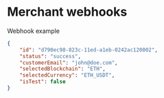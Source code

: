 # Merchant webhooks

Webhook example

```json
{
    "id": "d790ec98-823c-11ed-a1eb-0242ac120002",
    "status": "success",
    "customerEmail": "john@doe.com",
    "selectedBlockchain": "ETH",
    "selectedCurrency": "ETH_USDT",
    "isTest": false
}
```